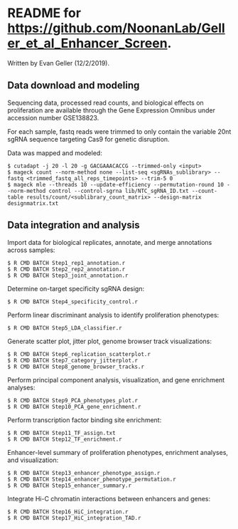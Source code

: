 # README for https://github.com/NoonanLab/Geller_et_al_Enhancer_Screen.
Written by Evan Geller (12/2/2019).

## Data download and modeling

Sequencing data, processed read counts, and biological effects on proliferation are available through the Gene Expression Omnibus under accession number GSE138823.  


For each sample, fastq reads were trimmed to only contain the variable 20nt sgRNA sequence targeting Cas9 for genetic disruption.

Data was mapped and modeled:
```
$ cutadapt -j 20 -l 20 -g GACGAAACACCG --trimmed-only <input>
$ mageck count --norm-method none --list-seq <sgRNAs_sublibrary> --fastq <trimmed_fastq_all_reps_timepoints> --trim-5 0
$ mageck mle --threads 10 --update-efficiency --permutation-round 10 --norm-method control --control-sgrna lib/NTC_sgRNA_ID.txt --count-table results/count/<sublibrary_count_matrix> --design-matrix designmatrix.txt

```

## Data integration and analysis

Import data for biological replicates, annotate, and merge annotations across samples:
```
$ R CMD BATCH Step1_rep1_annotation.r
$ R CMD BATCH Step2_rep2_annotation.r
$ R CMD BATCH Step3_joint_annotation.r
```

Determine on-target specificity sgRNA design:
```
$ R CMD BATCH Step4_specificity_control.r
```

Perform linear discriminant analysis to identify proliferation phenotypes:
```
$ R CMD BATCH Step5_LDA_classifier.r
```

Generate scatter plot, jitter plot, genome browser track visualizations:
```
$ R CMD BATCH Step6_replication_scatterplot.r
$ R CMD BATCH Step7_category_jitterplot.r
$ R CMD BATCH Step8_genome_browser_tracks.r
```

Perform principal component analysis, visualization, and gene enrichment analyses:
```
$ R CMD BATCH Step9_PCA_phenotypes_plot.r
$ R CMD BATCH Step10_PCA_gene_enrichment.r
```

Perform transcription factor binding site enrichment:
```
$ R CMD BATCH Step11_TF_assign.txt
$ R CMD BATCH Step12_TF_enrichment.r
```

Enhancer-level summary of proliferation phenotypes, enrichment analyses, and visualization:
```
$ R CMD BATCH Step13_enhancer_phenotype_assign.r
$ R CMD BATCH Step14_enhancer_phenotype_permutation.r
$ R CMD BATCH Step15_enhancer_summary.r
```

Integrate Hi-C chromatin interactions between enhancers and genes:
```
$ R CMD BATCH Step16_HiC_integration.r
$ R CMD BATCH Step17_HiC_integration_TAD.r
```
